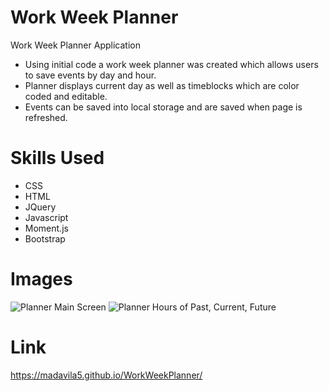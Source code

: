 # Work Week Planner
Work Week Planner Application
- Using initial code a work week planner was created which allows users to save events by day and hour.
- Planner displays current day as well as timeblocks which are color coded and editable.
- Events can be saved into local storage and are saved when page is refreshed.

# Skills Used

- CSS
- HTML
- JQuery
- Javascript
- Moment.js
- Bootstrap

# Images

<img src="Images/Planner1" alt="Planner Main Screen">
<img src="Images/Planner2" alt="Planner Hours of Past, Current, Future">


# Link
 https://madavila5.github.io/WorkWeekPlanner/